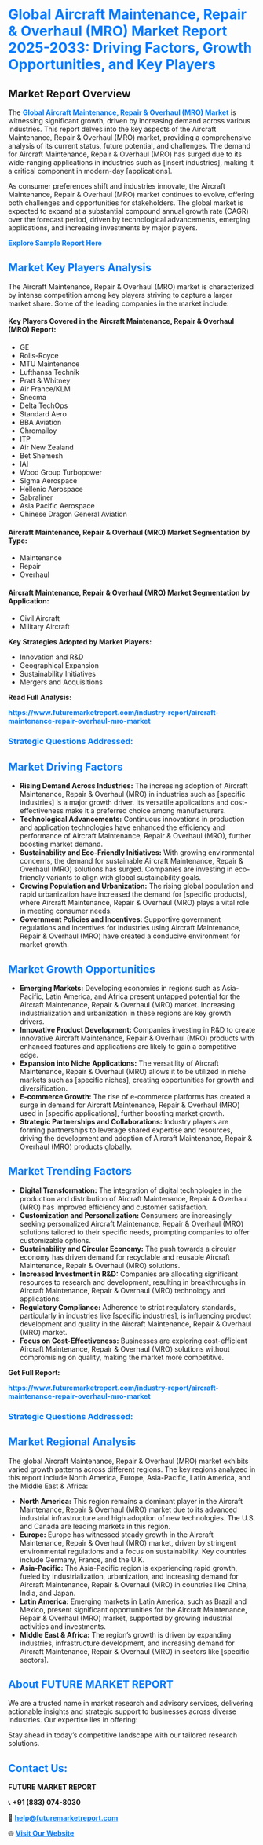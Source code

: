 <h1 style="color: #007BFF;">Global Aircraft Maintenance, Repair & Overhaul (MRO) Market Report 2025-2033: Driving Factors, Growth Opportunities, and Key Players</h1>

<section id="overview">
<h2>Market Report Overview</h2>
<p>The <a href="https://www.futuremarketreport.com/industry-report/aircraft-maintenance-repair-overhaul-mro-market" style="color: #007BFF; text-decoration: none;"><strong>Global Aircraft Maintenance, Repair & Overhaul (MRO) Market</strong></a> is witnessing significant growth, driven by increasing demand across various industries. This report delves into the key aspects of the Aircraft Maintenance, Repair & Overhaul (MRO) market, providing a comprehensive analysis of its current status, future potential, and challenges. The demand for Aircraft Maintenance, Repair & Overhaul (MRO) has surged due to its wide-ranging applications in industries such as [insert industries], making it a critical component in modern-day [applications].</p>
<p>As consumer preferences shift and industries innovate, the Aircraft Maintenance, Repair & Overhaul (MRO) market continues to evolve, offering both challenges and opportunities for stakeholders. The global market is expected to expand at a substantial compound annual growth rate (CAGR) over the forecast period, driven by technological advancements, emerging applications, and increasing investments by major players.</p>
</section>

<section id="overview">
<p><a href="https://www.futuremarketreport.com/request-sample/reportId=102684" style="color: #007BFF; text-decoration: none;"><strong>Explore Sample Report Here</strong></a></p>
</section>

<section id="key-players">
<h2 style="color: #007BFF;">Market Key Players Analysis</h2>
<p>The Aircraft Maintenance, Repair & Overhaul (MRO) market is characterized by intense competition among key players striving to capture a larger market share. Some of the leading companies in the market include:</p>
<h4>Key Players Covered in the Aircraft Maintenance, Repair & Overhaul (MRO) Report:</h4>
<ul><li>GE</li><li>Rolls-Royce</li><li>MTU Maintenance</li><li>Lufthansa Technik</li><li>Pratt &amp; Whitney</li><li>Air France/KLM</li><li>Snecma</li><li>Delta TechOps</li><li>Standard Aero</li><li>BBA Aviation</li><li>Chromalloy</li><li>ITP</li><li>Air New Zealand</li><li>Bet Shemesh</li><li>IAI</li><li>Wood Group Turbopower</li><li>Sigma Aerospace</li><li>Hellenic Aerospace</li><li>Sabraliner</li><li>Asia Pacific Aerospace</li><li>Chinese Dragon General Aviation</li></ul>
<h4>Aircraft Maintenance, Repair & Overhaul (MRO) Market Segmentation by Type:</h4>
<ul><li>Maintenance</li><li>Repair</li><li>Overhaul</li></ul>

<h4>Aircraft Maintenance, Repair & Overhaul (MRO) Market Segmentation by Application:</h4>
<ul><li>Civil Aircraft</li><li>Military Aircraft</li></ul>
<p><strong>Key Strategies Adopted by Market Players:</strong></p>
<ul>
<li>Innovation and R&D</li>
<li>Geographical Expansion</li>
<li>Sustainability Initiatives</li>
<li>Mergers and Acquisitions</li>
</ul>
</section>

<section>
<p><strong>Read Full Analysis: </strong></p><a href="https://www.futuremarketreport.com/industry-report/aircraft-maintenance-repair-overhaul-mro-market" style="color: #007BFF; text-decoration: none;"><strong>https://www.futuremarketreport.com/industry-report/aircraft-maintenance-repair-overhaul-mro-market</strong></a>
<h3 style="color: #007BFF;">Strategic Questions Addressed:</h3>
</section>

<section id="driving-factors">
<h2 style="color: #007BFF;">Market Driving Factors</h2>
<ul>
<li><strong>Rising Demand Across Industries:</strong> The increasing adoption of Aircraft Maintenance, Repair & Overhaul (MRO) in industries such as [specific industries] is a major growth driver. Its versatile applications and cost-effectiveness make it a preferred choice among manufacturers.</li>
<li><strong>Technological Advancements:</strong> Continuous innovations in production and application technologies have enhanced the efficiency and performance of Aircraft Maintenance, Repair & Overhaul (MRO), further boosting market demand.</li>
<li><strong>Sustainability and Eco-Friendly Initiatives:</strong> With growing environmental concerns, the demand for sustainable Aircraft Maintenance, Repair & Overhaul (MRO) solutions has surged. Companies are investing in eco-friendly variants to align with global sustainability goals.</li>
<li><strong>Growing Population and Urbanization:</strong> The rising global population and rapid urbanization have increased the demand for [specific products], where Aircraft Maintenance, Repair & Overhaul (MRO) plays a vital role in meeting consumer needs.</li>
<li><strong>Government Policies and Incentives:</strong> Supportive government regulations and incentives for industries using Aircraft Maintenance, Repair & Overhaul (MRO) have created a conducive environment for market growth.</li>
</ul>
</section>

<section id="growth-opportunities">
<h2 style="color: #007BFF;">Market Growth Opportunities</h2>
<ul>
<li><strong>Emerging Markets:</strong> Developing economies in regions such as Asia-Pacific, Latin America, and Africa present untapped potential for the Aircraft Maintenance, Repair & Overhaul (MRO) market. Increasing industrialization and urbanization in these regions are key growth drivers.</li>
<li><strong>Innovative Product Development:</strong> Companies investing in R&D to create innovative Aircraft Maintenance, Repair & Overhaul (MRO) products with enhanced features and applications are likely to gain a competitive edge.</li>
<li><strong>Expansion into Niche Applications:</strong> The versatility of Aircraft Maintenance, Repair & Overhaul (MRO) allows it to be utilized in niche markets such as [specific niches], creating opportunities for growth and diversification.</li>
<li><strong>E-commerce Growth:</strong> The rise of e-commerce platforms has created a surge in demand for Aircraft Maintenance, Repair & Overhaul (MRO) used in [specific applications], further boosting market growth.</li>
<li><strong>Strategic Partnerships and Collaborations:</strong> Industry players are forming partnerships to leverage shared expertise and resources, driving the development and adoption of Aircraft Maintenance, Repair & Overhaul (MRO) products globally.</li>
</ul>
</section>

<section id="trending-factors">
<h2 style="color: #007BFF;">Market Trending Factors</h2>
<ul>
<li><strong>Digital Transformation:</strong> The integration of digital technologies in the production and distribution of Aircraft Maintenance, Repair & Overhaul (MRO) has improved efficiency and customer satisfaction.</li>
<li><strong>Customization and Personalization:</strong> Consumers are increasingly seeking personalized Aircraft Maintenance, Repair & Overhaul (MRO) solutions tailored to their specific needs, prompting companies to offer customizable options.</li>
<li><strong>Sustainability and Circular Economy:</strong> The push towards a circular economy has driven demand for recyclable and reusable Aircraft Maintenance, Repair & Overhaul (MRO) solutions.</li>
<li><strong>Increased Investment in R&D:</strong> Companies are allocating significant resources to research and development, resulting in breakthroughs in Aircraft Maintenance, Repair & Overhaul (MRO) technology and applications.</li>
<li><strong>Regulatory Compliance:</strong> Adherence to strict regulatory standards, particularly in industries like [specific industries], is influencing product development and quality in the Aircraft Maintenance, Repair & Overhaul (MRO) market.</li>
<li><strong>Focus on Cost-Effectiveness:</strong> Businesses are exploring cost-efficient Aircraft Maintenance, Repair & Overhaul (MRO) solutions without compromising on quality, making the market more competitive.</li>
</ul>
</section>

<section>
<p><strong>Get Full Report: </strong></p><a href="https://www.futuremarketreport.com/industry-report/aircraft-maintenance-repair-overhaul-mro-market" style="color: #007BFF; text-decoration: none;"><strong>https://www.futuremarketreport.com/industry-report/aircraft-maintenance-repair-overhaul-mro-market</strong></a>
<h3 style="color: #007BFF;">Strategic Questions Addressed:</h3>
</section>


<section id="regional-analysis">
<h2 style="color: #007BFF;">Market Regional Analysis</h2>
<p>The global Aircraft Maintenance, Repair & Overhaul (MRO) market exhibits varied growth patterns across different regions. The key regions analyzed in this report include North America, Europe, Asia-Pacific, Latin America, and the Middle East & Africa:</p>
<ul>
<li><strong>North America:</strong> This region remains a dominant player in the Aircraft Maintenance, Repair & Overhaul (MRO) market due to its advanced industrial infrastructure and high adoption of new technologies. The U.S. and Canada are leading markets in this region.</li>
<li><strong>Europe:</strong> Europe has witnessed steady growth in the Aircraft Maintenance, Repair & Overhaul (MRO) market, driven by stringent environmental regulations and a focus on sustainability. Key countries include Germany, France, and the U.K.</li>
<li><strong>Asia-Pacific:</strong> The Asia-Pacific region is experiencing rapid growth, fueled by industrialization, urbanization, and increasing demand for Aircraft Maintenance, Repair & Overhaul (MRO) in countries like China, India, and Japan.</li>
<li><strong>Latin America:</strong> Emerging markets in Latin America, such as Brazil and Mexico, present significant opportunities for the Aircraft Maintenance, Repair & Overhaul (MRO) market, supported by growing industrial activities and investments.</li>
<li><strong>Middle East & Africa:</strong> The region’s growth is driven by expanding industries, infrastructure development, and increasing demand for Aircraft Maintenance, Repair & Overhaul (MRO) in sectors like [specific sectors].</li>
</ul>
</section>

<footer>
<h2 style="color: #007BFF;">About FUTURE MARKET REPORT</h2>
<p>We are a trusted name in market research and advisory services, delivering actionable insights and strategic support to businesses across diverse industries. Our expertise lies in offering:</p>

<p>Stay ahead in today’s competitive landscape with our tailored research solutions.</p>

<h2 style="color: #007BFF;">Contact Us:</h2>
<p><strong>FUTURE MARKET REPORT</strong></p>
<p>📞 <strong>+91 (883) 074-8030</strong></p>
<p>📧 <strong><a href="mailto:help@futuremarketreport.com" style="color: #007BFF;">help@futuremarketreport.com</a></strong></p>
<p>🌐 <strong><a href="https://www.futuremarketreport.com/" style="color: #007BFF;">Visit Our Website</a></strong></p>
</footer>